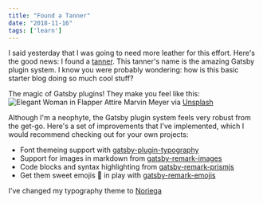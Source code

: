 ```yaml
---
title: "Found a Tanner"
date: "2018-11-16"
tags: ['learn']
---
```


I said yesterday that I was going to need more leather for this effort.  Here's the good news: I found a [tanner](https://en.wikipedia.org/wiki/Tanning_(leather)).  This tanner's name is the amazing Gatsby plugin system.  I know you were probably wondering: how is this basic starter blog doing so much cool stuff?  

The magic of Gatsby plugins!  They make you feel like this:
![Elegant Woman in Flapper Attire](elegant-flapper-woman.jpg "Elegant flapper woman")
Marvin Meyer via [Unsplash](https://unsplash.com/photos/VvKdB1FYNZs)

Although I'm a neophyte, the Gatsby plugin system feels very robust from the get-go.  Here's a set of improvements that I've implemented, which I would recommend checking out for your own projects:
* Font themeing support with [gatsby-plugin-typography](https://www.gatsbyjs.org/packages/gatsby-plugin-typography/)
* Support for images in markdown from [gatsby-remark-images](https://www.gatsbyjs.org/packages/gatsby-remark-images/)
* Code blocks and syntax highlighting from [gatsby-remark-prismjs](https://www.gatsbyjs.org/packages/gatsby-remark-prismjs/)
* Get them sweet emojis :ice_cream: in play with [gatsby-remark-emojis](https://www.gatsbyjs.org/packages/gatsby-remark-emojis/)

I've changed my typography theme to [Noriega](https://github.com/KyleAMathews/typography.js/tree/master/packages/typography-theme-noriega)